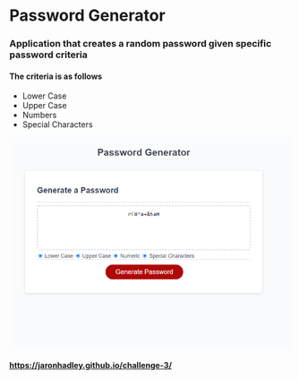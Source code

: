 # Password Generator
### Application that creates a random password given specific password criteria
#### The criteria is as follows
* Lower Case
* Upper Case
* Numbers
* Special Characters

![Page View](/Develop/page.png)

**https://jaronhadley.github.io/challenge-3/**
